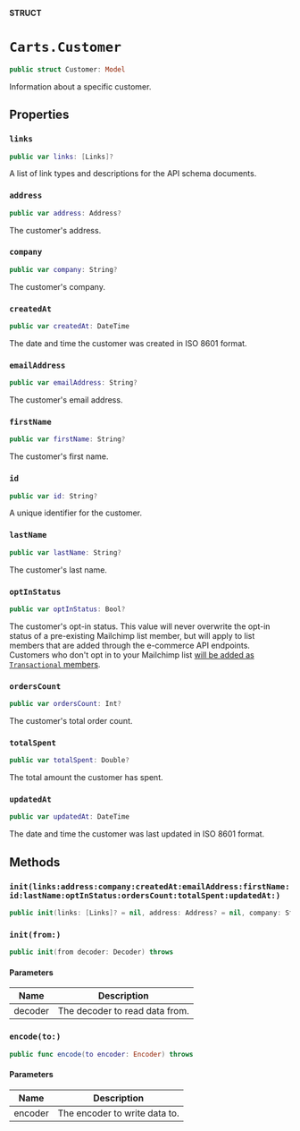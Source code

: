 **STRUCT**

# `Carts.Customer`

```swift
public struct Customer: Model
```

Information about a specific customer.

## Properties
### `links`

```swift
public var links: [Links]?
```

A list of link types and descriptions for the API schema documents.

### `address`

```swift
public var address: Address?
```

The customer's address.

### `company`

```swift
public var company: String?
```

The customer's company.

### `createdAt`

```swift
public var createdAt: DateTime
```

The date and time the customer was created in ISO 8601 format.

### `emailAddress`

```swift
public var emailAddress: String?
```

The customer's email address.

### `firstName`

```swift
public var firstName: String?
```

The customer's first name.

### `id`

```swift
public var id: String?
```

A unique identifier for the customer.

### `lastName`

```swift
public var lastName: String?
```

The customer's last name.

### `optInStatus`

```swift
public var optInStatus: Bool?
```

The customer's opt-in status. This value will never overwrite the opt-in status of a pre-existing Mailchimp list member, but will apply to list members that are added through the e-commerce API endpoints. Customers who don't opt in to your Mailchimp list [will be added as `Transactional` members](https://mailchimp.com/developer/marketing/docs/e-commerce/#customers).

### `ordersCount`

```swift
public var ordersCount: Int?
```

The customer's total order count.

### `totalSpent`

```swift
public var totalSpent: Double?
```

The total amount the customer has spent.

### `updatedAt`

```swift
public var updatedAt: DateTime
```

The date and time the customer was last updated in ISO 8601 format.

## Methods
### `init(links:address:company:createdAt:emailAddress:firstName:id:lastName:optInStatus:ordersCount:totalSpent:updatedAt:)`

```swift
public init(links: [Links]? = nil, address: Address? = nil, company: String? = nil, createdAt: Date? = nil, emailAddress: String? = nil, firstName: String? = nil, id: String? = nil, lastName: String? = nil, optInStatus: Bool? = nil, ordersCount: Int? = nil, totalSpent: Double? = nil, updatedAt: Date? = nil)
```

### `init(from:)`

```swift
public init(from decoder: Decoder) throws
```

#### Parameters

| Name | Description |
| ---- | ----------- |
| decoder | The decoder to read data from. |

### `encode(to:)`

```swift
public func encode(to encoder: Encoder) throws
```

#### Parameters

| Name | Description |
| ---- | ----------- |
| encoder | The encoder to write data to. |